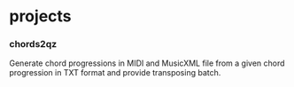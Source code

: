 # projects
### chords2qz
Generate chord progressions in MIDI and MusicXML file from a given chord progression in TXT format and provide transposing batch.
